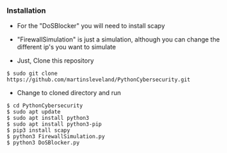### Installation


- For the "DoSBlocker" you will need to install scapy

- "FirewallSimulation" is just a simulation, although you can change the different ip's you want to simulate



- Just, Clone this repository
```
$ sudo git clone https://github.com/martinsleveland/PythonCybersecurity.git
```

- Change to cloned directory and run
```
$ cd PythonCybersecurity
$ sudo apt update
$ sudo apt install python3
$ sudo apt install python3-pip
$ pip3 install scapy
$ python3 FirewallSimulation.py
$ python3 DoSBlocker.py
```
